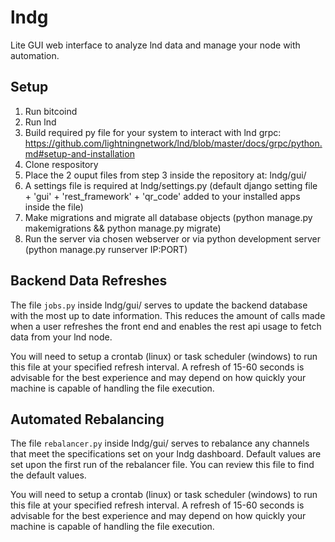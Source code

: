 # lndg
Lite GUI web interface to analyze lnd data and manage your node with automation.

## Setup
1. Run bitcoind
2. Run lnd
3. Build required py file for your system to interact with lnd grpc: https://github.com/lightningnetwork/lnd/blob/master/docs/grpc/python.md#setup-and-installation
4. Clone respository
5. Place the 2 ouput files from step 3 inside the repository at: lndg/gui/
6. A settings file is required at lndg/settings.py (default django setting file + 'gui' + 'rest_framework' + 'qr_code' added to your installed apps inside the file)
7. Make migrations and migrate all database objects (python manage.py makemigrations && python manage.py migrate)
8. Run the server via chosen webserver or via python development server (python manage.py runserver IP:PORT)

## Backend Data Refreshes
The file `jobs.py` inside lndg/gui/ serves to update the backend database with the most up to date information.  This reduces the amount of calls made when a user refreshes the front end and enables the rest api usage to fetch data from your lnd node.

You will need to setup a crontab (linux) or task scheduler (windows) to run this file at your specified refresh interval.  A refresh of 15-60 seconds is advisable for the best experience and may depend on how quickly your machine is capable of handling the file execution.

## Automated Rebalancing
The file `rebalancer.py` inside lndg/gui/ serves to rebalance any channels that meet the specifications set on your lndg dashboard.  Default values are set upon the first run of the rebalancer file.  You can review this file to find the default values.

You will need to setup a crontab (linux) or task scheduler (windows) to run this file at your specified refresh interval.  A refresh of 15-60 seconds is advisable for the best experience and may depend on how quickly your machine is capable of handling the file execution.
